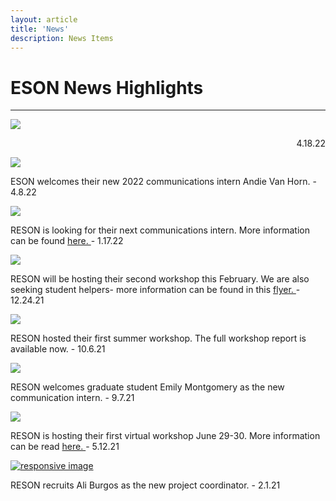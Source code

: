 ```yaml
---
layout: article
title: 'News'
description: News Items
---
```


<h1> ESON News Highlights </h1>

<hr/>


<div class="row">

<div class="col-md-6">
<img class="img-thumbnail img-responsive" src="/news/newname.png" class="img-fluid"> 
<div class="newsbox" >

<p style="text-align:right;"> 4.18.22 </p>
</div> <!--end newsbox-->
</div>

<div class="col-md-6">
<a href="{{ site.baseurl }}/news/Andie">
<img class="img-thumbnail img-responsive" src="/assets/img/andie.jpeg" class="img-fluid"> </a>
<div class="newsbox" >
<p> ESON welcomes their new 2022 communications intern Andie Van Horn. - 4.8.22 </p>
</div> <!--end newsbox-->
</div>



<div class="col-md-6">
<a href="{{ site.baseurl }}/resources/workshop2">
<img class="img-thumbnail img-responsive" src="/news/intern_IG.png" class="img-fluid"> </a>
<div class="newsbox" >
<p> RESON is looking for their next communications intern. More information can be found <a href="{{site.baseurl }}/news/intern_posting.pdf"> here. </a> - 1.17.22 </p>
</div> <!--end newsbox-->
</div>

<div class="col-md-6">
<a href="{{ site.baseurl }}/resources/workshop2">
<img class="img-thumbnail img-responsive" src="/news/workshop2_news_item.png" class="img-fluid"> </a>
<div class="newsbox" >
<p> RESON will be hosting their second workshop this February. We are also seeking student helpers- more information can be found in this <a href="{{site.baseurl }}/news/student_w2_participation.pdf"> flyer. </a> - 12.24.21 </p>
</div> <!--end newsbox-->
</div>


<div class="col-md-6">
<a href="{{ site.baseurl }}/resources/workshop1/workshop_report.pdf">
<img class="img-thumbnail img-responsive" src="/assets/img/workshopnews.png" class="img-fluid"> </a>
<div class="newsbox" >
<p> RESON hosted their first summer workshop. The full workshop report is available now. - 10.6.21 </p>
</div> <!--end newsbox-->
</div>

<div class="col-md-6">
<a href="{{site.baseurl}}/news/Emily">
<img class="img-thumbnail img-responsive" src="/assets/img/emilym.jpg" class="img-fluid"></a>
<div class="newsbox">
<p> RESON welcomes graduate student Emily Montgomery as the new communication intern. - 9.7.21 </p>
</div>
</div>

<div class="col-md-6">
<img class="img-thumbnail img-responsive" src="/assets/img/bluerockfish.jpg" class="img-fluid">
<div class="newsbox" >
<p> RESON is hosting their first virtual workshop June 29-30. More information can be read <a href="{{site.baseurl }}/news/workshop1pager.pdf"> here. </a>- 5.12.21</p>
</div> <!--end newsbox-->
</div>

<div class="col-md-6">
<a href="{{site.baseurl}}/news/Ali">
<img class="img-thumbnail img-responsive" src="/assets/img/A_Burgos.JPG" class="img-fluid" alt="responsive image" ></a>
<div class="newsbox" >
<p> RESON recruits Ali Burgos as the new project coordinator. - 2.1.21</p>
</div><!-- end newsbox-->
</div>


</div>


